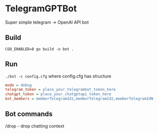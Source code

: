 # TelegramGPTBot
Super simple telegram -> OpenAI API bot

## Build
`CGO_ENABLED=0 go build -o bot .`

## Run
`./bot -c config.cfg`
where config.cfg has structure
```ini
mode = debug
telegram_token = place_your_telegrambot_token_here
chatgpt_token = place_your_chatgptapi_token_here
bot_members = memberTelegramId1,memberTelegramId2,memberTelegramIdN
```

## Bot commands
/drop - drop chatting context